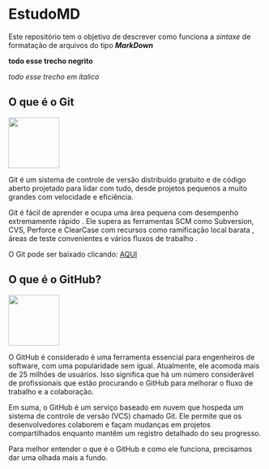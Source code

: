 # EstudoMD
Este repositório tem o objetivo de descrever como funciona a _sintaxe_ de formatação de arquivos do tipo _**MarkDown**_

**todo esse trecho negrito**

*todo esse trecho em italico*

## O que é o Git
<img src="https://initialcommit.com/img/initialcommit/baby-git-release.png" width="100">

Git é um sistema de controle de versão distribuído gratuito e de código aberto projetado para lidar com tudo, desde projetos pequenos a muito grandes com velocidade e eficiência.

Git é fácil de aprender e ocupa uma área pequena com desempenho extremamente rápido . Ele supera as ferramentas SCM como Subversion, CVS, Perforce e ClearCase com recursos como ramificação local barata , áreas de teste convenientes e vários fluxos de trabalho .

O Git pode ser baixado clicando: <a href="https://git-scm.com/downloads">AQUI</a>

## O que é o GitHub?

<img src="https://enotas.com.br/blog/wp-content/uploads/2021/02/GitHub.jpg" width="100">

O GitHub é considerado é uma ferramenta essencial para engenheiros de software, com uma popularidade sem igual. Atualmente, ele acomoda mais de 25 milhões de usuários. Isso significa que há um número considerável de profissionais que estão procurando o GitHub para melhorar o fluxo de trabalho e a colaboração.

Em suma, o GitHub é um serviço baseado em nuvem que hospeda um sistema de controle de versão (VCS) chamado Git. Ele permite que os desenvolvedores colaborem e façam mudanças em projetos compartilhados enquanto mantêm um registro detalhado do seu progresso.

Para melhor entender o que é o GitHub e como ele funciona, precisamos dar uma olhada mais a fundo.
